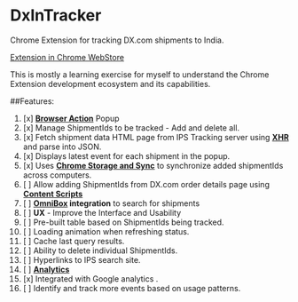DxInTracker
===========

Chrome Extension for tracking DX.com shipments to India.

[Extension in Chrome WebStore](https://chrome.google.com/webstore/detail/dx-shipment-tracker-for-i/kcdlapnkooffcjoamidhdbbcepoibbdj)

This is mostly a learning exercise for myself to understand the Chrome Extension development ecosystem and its capabilities.

##Features:
1. [x] [**Browser Action**](https://developer.chrome.com/extensions/browserAction) Popup
  1. [x] Manage ShipmentIds to be tracked - Add and delete all.
  2. [x] Fetch shipment data HTML page from IPS Tracking server using [**XHR**](https://developer.chrome.com/extensions/xhr) and parse into JSON.
  3. [x] Displays latest event for each shipment in the popup.
2. [x] Uses [**Chrome Storage and Sync**](https://developer.chrome.com/extensions/storage) to synchronize added shipmentIds across computers.
3. [ ] Allow adding ShipmentIds from DX.com order details page using [**Content Scripts**](https://developer.chrome.com/extensions/content_scripts)
4. [ ] **[OmniBox](https://developer.chrome.com/extensions/omnibox) integration** to search for shipments
5. [ ] **UX** - Improve the Interface and Usability
  1. [ ] Pre-built table based on ShipmentIds being tracked.
  2. [ ] Loading animation when refreshing status.
  3. [ ] Cache last query results.
  4. [ ] Ability to delete individual ShipmentIds.
  5. [ ] Hyperlinks to IPS search site.
6. [ ] [**Analytics**](https://developer.chrome.com/apps/analytics)
  1. [x] Integrated with Google analytics .
  2. [ ] Identify and track more events based on usage patterns.

